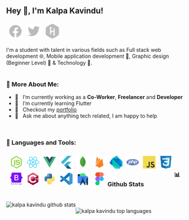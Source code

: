 ## Hey 👋, I'm Kalpa Kavindu!

<a href='https://web.facebook.com/kalpa.rathnaweera/'><img style="padding:5px;" align='left' alt="facebook" src="./assets/icons/facebook.svg" height='40px'/></a>
<a href='https://twitter.com/Kalpa_online'><img style="padding:5px;" align='left' alt="twitter" src="./assets/icons/twitter.svg" height='40px'/></a>
<a href='https://www.hackerrank.com/kalpadevonline'><img style="padding:5px;" alt="hackerrank" src="./assets/icons/hackerrank.svg" height='40px'/></a>

I'm a student with talent in various fields such as Full stack web development 🌐, Mobile application development 📱, Graphic design (Beginner Level) 🎨 & Technology 🤖.
<br/>
<br/>

### 🧐 More About Me:

-   🔭 &nbsp; I’m currently working as a **Co-Worker**, **Freelancer** and **Developer**
-   🌱 &nbsp; I’m currently learning Flutter
-   📝 &nbsp; Checkout my [portfolio](https://sites.google.com/view/kalpaonline)
-   💬 &nbsp; Ask me about anything tech related, I am happy to help

<br>

### 🔨 Languages and Tools:

<div style="padding:5px;"><a href="https://nodejs.org/" target="_blank"> <img style="padding:5px;" align="left" src="./assets/images/nodejs.svg" alt="pytorch" height="35px"/></a><a href="https://reactjs.org" target="_blank"> <img style="padding:5px;" align="left" src="./assets/images/react.svg" alt="pytorch" height="35px"/></a><a href="https://vuejs.org/" target="_blank"> <img style="padding:5px;" align="left" src="./assets/images/vuejs.svg" alt="pytorch" height="35px"/></a><a href="https://flutter.dev/" target="_blank"> <img style="padding:5px;" align="left" src="./assets/images/flutter.svg" alt="pytorch" height="35px"/></a><a href="https://www.mongodb.com/" target="_blank"> <img style="padding:5px;" align="left" src="./assets/images/mongodb.svg" alt="pytorch" height="35px"/></a><a href="https://firebase.google.com/" target="_blank"> <img style="padding:5px;" align="left" src="./assets/images/firebase.svg" alt="pytorch" height="35px"/></a><a href="https://dart.dev/" target="_blank"> <img style="padding:5px;" align="left" src="./assets/images/dart.svg" alt="pytorch" height="35px"/></a><a href="https://www.php.net/" target="_blank"> <img style="padding:5px;" align="left" src="./assets/images/php.svg" alt="pytorch" height="35px"/></a><a href="http://www.ecma-international.org/publications-and-standards/standards/ecma-262/" target="_blank"> <img style="padding:5px;" align="left" src="./assets/images/javascript.svg" alt="pytorch" height="35px"/></a><a href="https://www.w3.org/TR/CSS/#css" target="_blank"> <img style="padding:5px;" align="left" src="./assets/images/css3.svg" alt="pytorch" height="35px"/></a><a href="https://getbootstrap.com/" target="_blank"> <img style="padding:5px;" align="left" src="./assets/images/bootstrap.svg" alt="pytorch" height="35px"/></a><a href="https://isocpp.org/" target="_blank"> <img style="padding:5px;" align="left" src="./assets/images/cplusplus.svg" alt="pytorch" height="35px"/></a><a href="https://www.python.org/" target="_blank"> <img style="padding:5px;" align="left" src="./assets/images/python.svg" alt="pytorch" height="35px"/></a><a href="https://code.visualstudio.com/" target="_blank"> <img style="padding:5px;" align="left" src="./assets/images/vscode.svg" alt="pytorch" height="35px"/></a><a href="https://developer.android.com/studio" target="_blank"> <img style="padding:5px;" align="left" src="./assets/images/androidstudio.svg" alt="pytorch" height="35px"/></a><a href="https://www.figma.com/" target="_blank"> <img style="padding:5px;" align="left" src="./assets/images/figma.svg" alt="pytorch" height="35px"/></a></div>

<br>

### 📊 Github Stats

<img src="https://github-readme-stats.vercel.app/api?username=kalpakavindu&show_icons=true&theme=gotham" alt="kalpa kavindu github stats" width="auto" align="left" style="margin:20px 0;" height="200px"/>
<br>
<img src="https://github-readme-stats.vercel.app/api/top-langs/?username=kalpakavindu&layout=compact&theme=gotham" alt="kalpa kavindu top languages" width="auto" height="200px" align="left" style="margin:20px 0;" />

